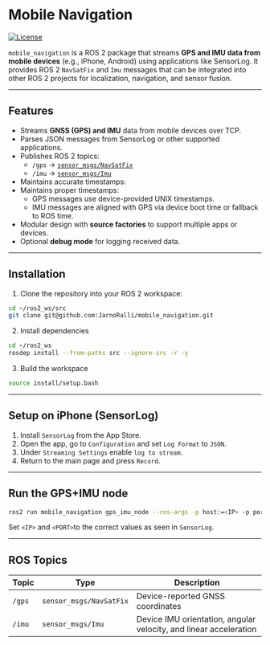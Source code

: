 # Mobile Navigation

[![License](https://img.shields.io/badge/license-BSD--3--Clause-blue.svg)](LICENSE)

`mobile_navigation` is a ROS 2 package that streams **GPS and IMU data from mobile devices** (e.g., iPhone, Android) using applications like SensorLog. It provides ROS 2 `NavSatFix` and `Imu` messages that can be integrated into other ROS 2 projects for localization, navigation, and sensor fusion.

---

## Features

- Streams **GNSS (GPS) and IMU** data from mobile devices over TCP.
- Parses JSON messages from SensorLog or other supported applications.
- Publishes ROS 2 topics:
  - `/gps` → [`sensor_msgs/NavSatFix`](https://docs.ros2.org/latest/api/sensor_msgs/msg/NavSatFix.html)
  - `/imu` → [`sensor_msgs/Imu`](https://docs.ros2.org/latest/api/sensor_msgs/msg/Imu.html)
- Maintains accurate timestamps:
- Maintains proper timestamps:
  - GPS messages use device-provided UNIX timestamps.
  - IMU messages are aligned with GPS via device boot time or fallback to ROS time.
- Modular design with **source factories** to support multiple apps or devices.
- Optional **debug mode** for logging received data.

---

## Installation

1. Clone the repository into your ROS 2 workspace:

```bash
cd ~/ros2_ws/src
git clone git@github.com:JarnoRalli/mobile_navigation.git
```

2. Install dependencies

```bash
cd ~/ros2_ws
rosdep install --from-paths src --ignore-src -r -y
```

3. Build the workspace

```bash
source install/setup.bash
```

---

## Setup on iPhone (SensorLog)

1. Install `SensorLog` from the App Store.
2. Open the app, go to `Configuration` and set `Log Format` to `JSON`.
3. Under `Streaming Settings` enable `log to stream`.
4. Return to the main page and press `Record`.

---

## Run the GPS+IMU node

```bash
ros2 run mobile_navigation gps_imu_node --ros-args -p host:=<IP> -p port:=<PORT> -p debug:=True
```

Set `<IP>` and `<PORT>`to the correct values as seen in `SensorLog`.

---

## ROS Topics

| Topic | Type | Description |
|-------|------|-------------|
| `/gps` | `sensor_msgs/NavSatFix` | Device-reported GNSS coordinates |
| `/imu` | `sensor_msgs/Imu` | Device IMU orientation, angular velocity, and linear acceleration |

